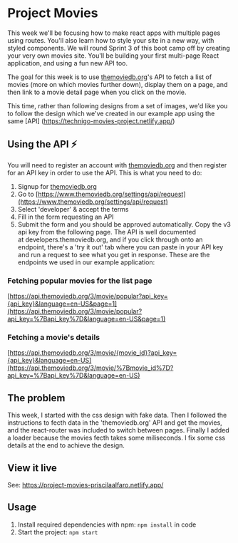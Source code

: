 # Project Movies

This week we'll be focusing how to make react apps with multiple pages using routes. You'll also learn how to style your site in a new way, with styled components. 
We will round Sprint 3 of this boot camp off by creating your very own movies site. You'll be building your first multi-page React application, and using a fun new API too. 

The goal for this week is to use [themoviedb.org](http://themoviedb.org/)'s API to fetch a list of movies (more on which movies further down), display them on a page, and then link to a movie detail page when you click on the movie.

This time, rather than following designs from a set of images, we'd like you to follow the design which we've created in our example app using the same [API] (https://technigo-movies-project.netlify.app/)

## Using the API ⚡️

You will need to register an account with [themoviedb.org](https://www.themoviedb.org/) and then register for an API key in order to use the API. This is what you need to do:

1. Signup for [themoviedb.org](https://www.themoviedb.org/account/signup)
2. Go to [https://www.themoviedb.org/settings/api/request](https://www.themoviedb.org/settings/api/request)
3. Select 'developer' & accept the terms
4. Fill in the form requesting an API
5. Submit the form and you should be approved automatically. Copy the v3 api key from the following page.
The API is well documented at developers.themoviedb.org, and if you click through onto an endpoint, there's a 'try it out' tab where you can paste in your API key and run a request to see what you get in response. These are the endpoints we used in our example application: 

### Fetching popular movies for the list page
[https://api.themoviedb.org/3/movie/popular?api_key={api_key}&language=en-US&page=1](https://api.themoviedb.org/3/movie/popular?api_key=%7Bapi_key%7D&language=en-US&page=1)


### Fetching a movie's details
[https://api.themoviedb.org/3/movie/{movie_id}?api_key={api_key}&language=en-US](https://api.themoviedb.org/3/movie/%7Bmovie_id%7D?api_key=%7Bapi_key%7D&language=en-US)

## The problem

This week, I started with the css design with fake data. Then I followed the instructions to fecth data in the 'themoviedb.org' API and get the movies, and the react-router was included to switch between pages. Finally I added a loader because the movies fecth takes some miliseconds. I fix some css details at the end to achieve the design.

## View it live

See: https://project-movies-priscilaalfaro.netlify.app/

## Usage

1. Install required dependencies with npm: `npm install` in code
2. Start the project: `npm start`
